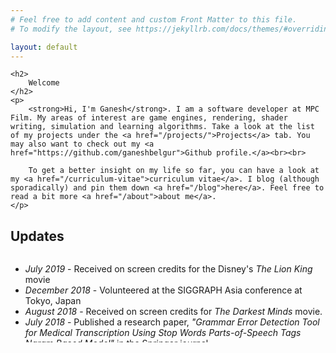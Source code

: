 ```yaml
---
# Feel free to add content and custom Front Matter to this file.
# To modify the layout, see https://jekyllrb.com/docs/themes/#overriding-theme-defaults

layout: default
---
```


<div class="home">

    <h2>
        Welcome
    </h2>
    <p>
        <strong>Hi, I'm Ganesh</strong>. I am a software developer at MPC Film. My areas of interest are game engines, rendering, shader writing, simulation and learning algorithms. Take a look at the list of my projects under the <a href="/projects/">Projects</a> tab. You may also want to check out my <a href="https://github.com/ganeshbelgur">Github profile.</a><br><br>

        To get a better insight on my life so far, you can have a look at my <a href="/curriculum-vitae">curriculum vitae</a>. I blog (although sporadically) and pin them down <a href="/blog">here</a>. Feel free to read a bit more <a href="/about">about me</a>.
    </p>

</div>

<h2>Updates</h2>
<div class="updates" style="height: 10em; overflow-y: scroll;">
    <ul>
        <li><i>July 2019</i> - Received on screen credits for the Disney's <i>The Lion King</i> movie</li>
        <li><i>December 2018</i> - Volunteered at the SIGGRAPH Asia conference at Tokyo, Japan</li>
        <li><i>August 2018</i> - Received on screen credits for <i>The Darkest Minds</i> movie.</li>
        <li><i>July 2018</i> - Published a research paper, <i>"Grammar Error Detection Tool for Medical Transcription Using Stop Words Parts-of-Speech Tags Ngram Based Model"</i> in the Springer journal</li>
        <li><i>November 2017</i> - Volunteered at the SIGGRAPH Asia conference at Bangkok, Thailand</li>
    </ul>
</div>
